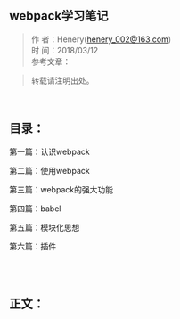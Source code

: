 ## webpack学习笔记
> 作    者：Henery(henery_002@163.com)<br/>
> 时    间：2018/03/12<br/>
> 参考文章：

> 转载请注明出处。
<br/>

## 目录：
第一篇：认识webpack

第二篇：使用webpack

第三篇：webpack的强大功能

第四篇：babel

第五篇：模块化思想

第六篇：插件




<br/><br/>

## 正文：
###


